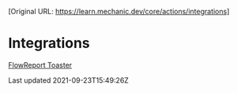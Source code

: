 [Original URL: https://learn.mechanic.dev/core/actions/integrations]

# Integrations

[Flow](/core/actions/integrations/flow)[Report Toaster](/core/actions/integrations/report-toaster)

Last updated 2021-09-23T15:49:26Z